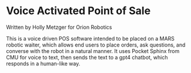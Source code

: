 # Voice Activated Point of Sale

Written by Holly Metzger for Orion Robotics

This is a voice driven POS software intended to be placed on a MARS robotic waiter, which allows end users to place orders, ask questions, and converse with the robot in a natural manner. It uses Pocket Sphinx from CMU for voice to text, then sends the text to a gpt4 chatbot, which responds in a human-like way.
